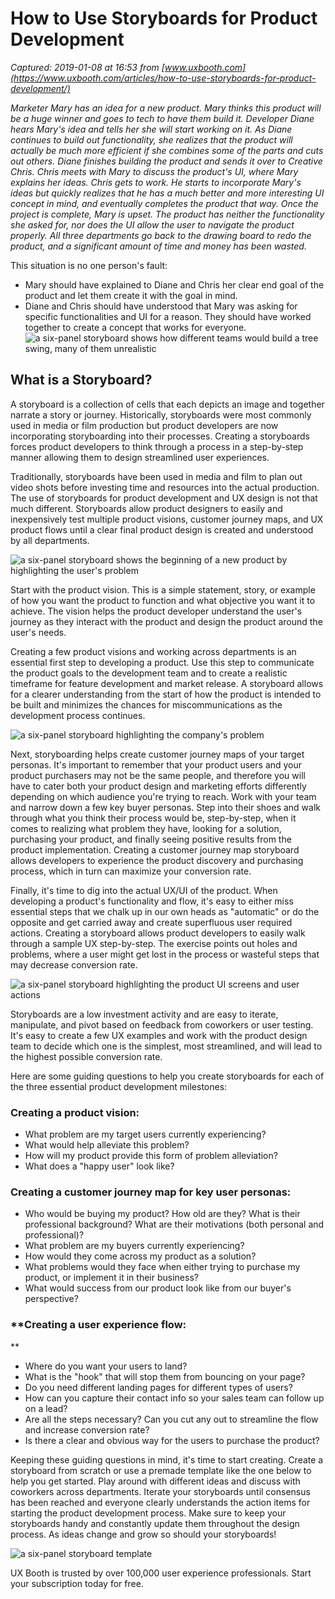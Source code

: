 # How to Use Storyboards for Product Development

_Captured: 2019-01-08 at 16:53 from [www.uxbooth.com](https://www.uxbooth.com/articles/how-to-use-storyboards-for-product-development/)_

_Marketer Mary has an idea for a new product. Mary thinks this product will be a huge winner and goes to tech to have them build it. Developer Diane hears Mary's idea and tells her she will start working on it. As Diane continues to build out functionality, she realizes that the product will actually be much more efficient if she combines some of the parts and cuts out others. Diane finishes building the product and sends it over to Creative Chris. Chris meets with Mary to discuss the product's UI, where Mary explains her ideas. Chris gets to work. He starts to incorporate Mary's ideas but quickly realizes that he has a much better and more interesting UI concept in mind, and eventually completes the product that way. Once the project is complete, Mary is upset. The product has neither the functionality she asked for, nor does the UI allow the user to navigate the product properly. All three departments go back to the drawing board to redo the product, and a significant amount of time and money has been wasted._

This situation is no one person's fault:

  * Mary should have explained to Diane and Chris her clear end goal of the product and let them create it with the goal in mind.
  * Diane and Chris should have understood that Mary was asking for specific functionalities and UI for a reason. They should have worked together to create a concept that works for everyone.
![a six-panel storyboard shows how different teams would build a tree swing, many of them unrealistic](https://assets.uxbooth.com/uploads/2019/01/storyboard1.jpg)

## **What is a Storyboard?**

A storyboard is a collection of cells that each depicts an image and together narrate a story or journey. Historically, storyboards were most commonly used in media or film production but product developers are now incorporating storyboarding into their processes. Creating a storyboards forces product developers to think through a process in a step-by-step manner allowing them to design streamlined user experiences.

Traditionally, storyboards have been used in media and film to plan out video shots before investing time and resources into the actual production. The use of storyboards for product development and UX design is not that much different. Storyboards allow product designers to easily and inexpensively test multiple product visions, customer journey maps, and UX product flows until a clear final product design is created and understood by all departments.

![a six-panel storyboard shows the beginning of a new product by highlighting the user's problem](https://assets.uxbooth.com/uploads/2019/01/storyboard2.jpg)

Start with the product vision. This is a simple statement, story, or example of how you want the product to function and what objective you want it to achieve. The vision helps the product developer understand the user's journey as they interact with the product and design the product around the user's needs.

Creating a few product visions and working across departments is an essential first step to developing a product. Use this step to communicate the product goals to the development team and to create a realistic timeframe for feature development and market release. A storyboard allows for a clearer understanding from the start of how the product is intended to be built and minimizes the chances for miscommunications as the development process continues.

![a six-panel storyboard highlighting the company's problem](https://assets.uxbooth.com/uploads/2019/01/storyboard3.jpg)

Next, storyboarding helps create customer journey maps of your target personas. It's important to remember that your product users and your product purchasers may not be the same people, and therefore you will have to cater both your product design and marketing efforts differently depending on which audience you're trying to reach. Work with your team and narrow down a few key buyer personas. Step into their shoes and walk through what you think their process would be, step-by-step, when it comes to realizing what problem they have, looking for a solution, purchasing your product, and finally seeing positive results from the product implementation. Creating a customer journey map storyboard allows developers to experience the product discovery and purchasing process, which in turn can maximize your conversion rate.

Finally, it's time to dig into the actual UX/UI of the product. When developing a product's functionality and flow, it's easy to either miss essential steps that we chalk up in our own heads as "automatic" or do the opposite and get carried away and create superfluous user required actions. Creating a storyboard allows product developers to easily walk through a sample UX step-by-step. The exercise points out holes and problems, where a user might get lost in the process or wasteful steps that may decrease conversion rate.

![a six-panel storyboard highlighting the product UI screens and user actions](https://assets.uxbooth.com/uploads/2019/01/storyboard4.jpg)

Storyboards are a low investment activity and are easy to iterate, manipulate, and pivot based on feedback from coworkers or user testing. It's easy to create a few UX examples and work with the product design team to decide which one is the simplest, most streamlined, and will lead to the highest possible conversion rate.

Here are some guiding questions to help you create storyboards for each of the three essential product development milestones:

### **Creating a product vision:**

  * What problem are my target users currently experiencing?
  * What would help alleviate this problem?
  * How will my product provide this form of problem alleviation?
  * What does a "happy user" look like?

### **Creating a customer journey map for key user personas**:

  * Who would be buying my product? How old are they? What is their professional background? What are their motivations (both personal and professional)?
  * What problem are my buyers currently experiencing?
  * How would they come across my product as a solution?
  * What problems would they face when either trying to purchase my product, or implement it in their business?
  * What would success from our product look like from our buyer's perspective?

### **Creating a user experience flow:  
**

  * Where do you want your users to land?
  * What is the "hook" that will stop them from bouncing on your page?
  * Do you need different landing pages for different types of users?
  * How can you capture their contact info so your sales team can follow up on a lead?
  * Are all the steps necessary? Can you cut any out to streamline the flow and increase conversion rate?
  * Is there a clear and obvious way for the users to purchase the product?

Keeping these guiding questions in mind, it's time to start creating. Create a storyboard from scratch or use a premade template like the one below to help you get started. Play around with different ideas and discuss with coworkers across departments. Iterate your storyboards until consensus has been reached and everyone clearly understands the action items for starting the product development process. Make sure to keep your storyboards handy and constantly update them throughout the design process. As ideas change and grow so should your storyboards!

![a six-panel storyboard template](https://assets.uxbooth.com/uploads/2019/01/storyboard5.jpg)

UX Booth is trusted by over 100,000 user experience professionals. Start your subscription today for free.
